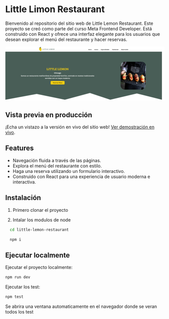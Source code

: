 <!--
 
   Configuracion de Vitest Y Testing Library para realizar pruebas unitarias:
 
  1. Instalar Vitest: 
    
      npm install -D vitest
  

  2. En el package.json agregar:
   {
    "scripts": {
      "test": "vitest"
    }
   }


   3. crear un archivo prueba Random.Test.ts (Puede ser cualquier nombre) y colocar:

      import { describe, it, expect } from 'vitest';

      describe('basic arithmetic checks', () => {
        it('1 + 1 equals 2', () => {
          expect(1 + 1).toBe(2);
        });

        it('2 * 2 equals 4', () => {
          expect(2 * 2).toBe(4);
        });
      });

    
    3.1 Ejecutar: npm run test

     Si todo es correcto, su prueba debería pasar. No debería ver ningún error en su terminal, y todo debería estar en verde 😀.


   
   4. instalar Testing Library y jsdom:

      npm install --save-dev @testing-library/react @testing-library/dom @types/react @types/react-dom 
                @testing-library/jest-dom @testing-library/user-event jsdom    




    5. En mi caso no realice la configuracion en vite.config.ts debido a un error en Typescript y algunas dependencias,
       mi solucion fue crear un archivo en la raiz vitest.confing.ts copiar el siguiente codigo:

       /vitest.confing.ts:

       import { defineConfig, mergeConfig } from 'vitest/config'
       import viteConfig from './vite.config.ts'

      export default mergeConfig(viteConfig, defineConfig({
        test: {
          globals: true,
          environment: 'jsdom',
          setupFiles: './src/vitest.setup.ts',
        },
      }))
    



     6. Crear un archivo en el directorio src/vite.setup.ts y agregar el siguiente codigo:

        src/vitest.setup.ts:

        import { expect, afterEach } from 'vitest';
        import { cleanup } from '@testing-library/react';
        import * as matchers from '@testing-library/jest-dom/matchers';

        expect.extend(matchers);

        afterEach(() => {
          cleanup();
        });



    7. También necesitamos agregar el siguiente código a nuestro archivo tsconfig.app.json, lo que nos permite usar las funciones globales de Vitest como describe, it y expect sin necesidad de importarlas explícitamente. 

       tsconfig.app.json:

       {
          "compilerOptions": {
            "types": ["vitest/globals", "@testing-library/jest-dom"]
          }
        }




      8. Probando nuestros componente en react.

      8.1 Creando un componente random para realizar las pruebas:

      src/Components/RandomTest/RandomTest.tsx:

        const Random = () => {
          return <div>Random Component</div>;
        };
        export default Random; 




       8.2 Creando el archivo para realizar las pruebas unitaria del componente:

       src/Components/RandomTest/Random.test.tsx:  

        import { describe, it, expect } from 'vitest'
        import { render, screen } from '@testing-library/react'
        import RandomTest from './RandomTest'

        describe('Random Component', () => {
          it('renders correctly', () => {
            render(<RandomTest/>)
            screen.debug() // Logs the DclearOM structure
            const element = screen.getByText('Random Component')
            expect(element).toBeInTheDocument()
          })
        })


       8.3 Ejecutar npm run test 


       9. (Opcional) Instalar la version vites ui para visualizar todos los test

        npm i -D @vitest/ui

       9.1. Modificar el package.json y agregar el flag --ui: 
              
               vitest --ui

      Asi:

        package.json:

        "scripts": {
          "test": "vitest --ui"
        }


        9.2. Ejecutar: 
            
              npm test 
        
        Se abrira una pagina web con todos los tests



 Fuentes: https://johnsmilga.com/articles/2024/10/15
          https://github.com/john-smilga/vite-ts-vitest-react-testing-library-template
 */             

                    
-->


# Little Limon Restaurant
Bienvenido al repositorio del sitio web de Little Lemon Restaurant. Este proyecto se creó como parte del curso Meta Frontend Developer. Está construido con React y ofrece una interfaz elegante para los usuarios que desean explorar el menú del restaurante y hacer reservas.


![Website Preview](./public/LittleLemonRestaurantPage.png)


## Vista previa en producción

¡Echa un vistazo a la versión en vivo del sitio web!  [Ver demostración en vivo](https://little-lemon-restaurant-kappa.vercel.app/).


## Features

- Navegación fluida a través de las páginas.
- Explora el menú del restaurante con estilo.
- Haga una reserva utilizando un formulario interactivo.
- Construido con React para una experiencia de usuario moderna e interactiva.
## Instalación 

1. Primero clonar el proyecto

2. Intalar los modulos de node

```bash
  cd little-lemon-restaurant
```

```bash
  npm i  
```
## Ejecutar localmente

Ejecutar el proyecto localmente:
```bash
npm run dev
```
Ejecutar los test:

```bash
npm test
```

Se abrira una ventana automaticamente en el navegador donde se veran todos los test